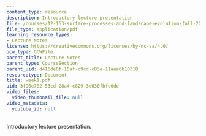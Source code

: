 ```yaml
---
content_type: resource
description: Introductory lecture presentation.
file: /courses/12-163-surface-processes-and-landscape-evolution-fall-2004/3f96e78253cd28a4c8293e630fbfe0de_week1.pdf
file_type: application/pdf
learning_resource_types:
- Lecture Notes
license: https://creativecommons.org/licenses/by-nc-sa/4.0/
ocw_type: OCWFile
parent_title: Lecture Notes
parent_type: CourseSection
parent_uid: d416de0f-15af-c9cd-c83e-11aea6b10318
resourcetype: Document
title: week1.pdf
uid: 3f96e782-53cd-28a4-c829-3e630fbfe0de
video_files:
  video_thumbnail_file: null
video_metadata:
  youtube_id: null
---
```

Introductory lecture presentation.